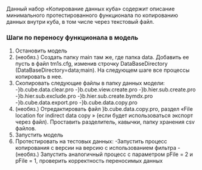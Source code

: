 Данный набор «Копирование данных куба» содержит описание минимального протестированного функционала по копированию данных внутри куба, в том числе через текстовый файл.

### Шаги по переносу функционала в модель

1.  Остановить модель
2.  (необяз.) Создать папку main там же, где папка data. Добавить ее пусть в файл tm1s.cfg, изменив строчку DataBaseDirectory (DataBaseDirectory=data;main). На следующем шаге все процессы копировать в нее.
3.  Скопировать следующие файлы в папку данных модели:
    -}b.cube.data.clear.pro
    -}b.cube.view.create.pro
    -}b.hier.sub.create.pro
    -}b.hier.sub.exclude.pro
    -}b.hier.sub.create.bymdx.pro
    -}b.cube.data.export.pro
    -}b.cube.data.copy.pro
4.  (необяз.) Отредактировать файл }b.cube.data.copy.pro, раздел «File location for indirect data copy » (если будет использоваться экспорт через файл). Проставить разделитель, кавычки, папку хранения csv файлов.
5.  Запустить модель
6.  Протестировать на тестовых данных:
    -Запустить процесс копирования с версии на версию с использованием фильтра
    -(необяз.) Запустить аналогичный процесс с параметром pFile = 2 и pFile = 1, проверить корректность переносимых данных
